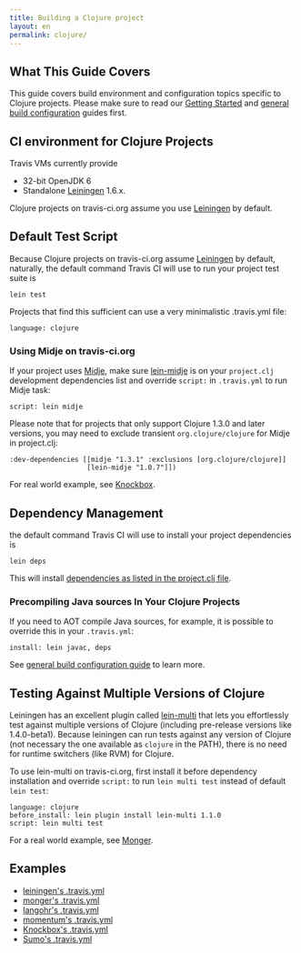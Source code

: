 ```yaml
---
title: Building a Clojure project
layout: en
permalink: clojure/
---
```


## What This Guide Covers

This guide covers build environment and configuration topics specific to Clojure projects. Please make sure to read our [Getting Started](/docs/user/getting-started/) and [general build configuration](/docs/user/build-configuration/) guides first.


## CI environment for Clojure Projects

Travis VMs currently provide

* 32-bit OpenJDK 6
* Standalone [Leiningen](https://github.com/technomancy/leiningen) 1.6.x.

Clojure projects on travis-ci.org assume you use [Leiningen](https://github.com/technomancy/leiningen) by default.


## Default Test Script

Because Clojure projects on travis-ci.org assume [Leiningen](https://github.com/technomancy/leiningen) by default, naturally, the default command Travis CI will use to
run your project test suite is

    lein test

Projects that find this sufficient can use a very minimalistic .travis.yml file:

    language: clojure

### Using Midje on travis-ci.org

If your project uses [Midje](https://github.com/marick/Midje), make sure [lein-midje](https://github.com/marick/Midje/wiki/Lein-midje) is on your `project.clj`
development dependencies list and override `script:` in `.travis.yml` to run Midje task:

    script: lein midje

Please note that for projects that only support Clojure 1.3.0 and later versions, you may need to exclude transient `org.clojure/clojure` for Midje
in project.clj:

    :dev-dependencies [[midje "1.3.1" :exclusions [org.clojure/clojure]]
                       [lein-midje "1.0.7"]])


For real world example, see [Knockbox](https://github.com/reiddraper/knockbox).


## Dependency Management

the default command Travis CI will use
to install your project dependencies is

    lein deps

This will install [dependencies as listed in the project.clj file](https://github.com/technomancy/leiningen/blob/master/sample.project.clj).


### Precompiling Java sources In Your Clojure Projects

If you need to AOT compile Java sources, for example, it is possible to override this in your `.travis.yml`:

    install: lein javac, deps

See [general build configuration guide](/docs/user/build-configuration/) to learn more.


## Testing Against Multiple Versions of Clojure

Leiningen has an excellent plugin called [lein-multi](https://github.com/maravillas/lein-multi) that lets you effortlessly test against multiple versions of Clojure
(including pre-release versions like 1.4.0-beta1).
Because leiningen can run tests against any version of Clojure (not necessary the one available as `clojure` in the PATH), there is no need for runtime
switchers (like RVM) for Clojure.

To use lein-multi on travis-ci.org, first install it before dependency installation and override `script:` to run
`lein multi test` instead of default `lein test`:

    language: clojure
    before_install: lein plugin install lein-multi 1.1.0
    script: lein multi test

For a real world example, see [Monger](https://github.com/michaelklishin/monger).


## Examples

 * [leiningen's .travis.yml](https://github.com/technomancy/leiningen/blob/stable/.travis.yml)
 * [monger's .travis.yml](https://github.com/michaelklishin/monger/blob/stable/.travis.yml)
 * [langohr's .travis.yml](https://github.com/michaelklishin/langohr/blob/master/.travis.yml)
 * [momentum's .travis.yml](https://github.com/carllerche/momentum/blob/master/.travis.yml)
 * [Knockbox's .travis.yml](https://github.com/reiddraper/knockbox/blob/master/.travis.yml)
 * [Sumo's .travis.yml](https://github.com/reiddraper/sumo/blob/master/.travis.yml)

